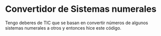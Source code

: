 # Convertidor de Sistemas numerales

Tengo deberes de TIC que se basan en convertir números de algunos sistemas numerales a otros y entonces hice este código.